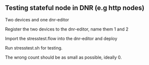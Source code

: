 ## Testing stateful node in DNR (e.g http nodes)

Two devices and one dnr-editor

Register the two devices to the dnr-editor, name them 1 and 2

Import the stresstest.flow into the dnr-editor and deploy

Run stresstest.sh for testing.

The wrong count should be as small as possible, ideally 0.
